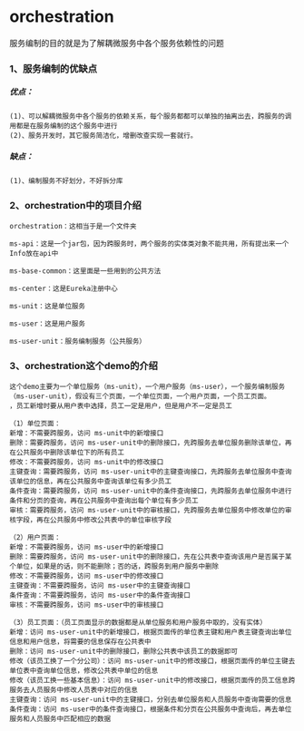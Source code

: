 # orchestration

服务编制的目的就是为了解耦微服务中各个服务依赖性的问题

### 1、服务编制的优缺点
##### 优点：
    (1)、可以解耦微服务中各个服务的依赖关系，每个服务都都可以单独的抽离出去，跨服务的调用都是在服务编制的这个服务中进行
    (2)、服务开发时，其它服务简洁化，增删改查实现一套就行。
##### 缺点：
    (1)、编制服务不好划分，不好拆分库

### 2、orchestration中的项目介绍
    orchestration：这相当于是一个文件夹
    
    ms-api：这是一个jar包，因为跨服务时，两个服务的实体类对象不能共用，所有提出来一个Info放在api中
    
    ms-base-common：这里面是一些用到的公共方法
    
    ms-center：这是Eureka注册中心
    
    ms-unit：这是单位服务
    
    ms-user：这是用户服务
    
    ms-user-unit：服务编制服务（公共服务）

### 3、orchestration这个demo的介绍

    这个demo主要为一个单位服务（ms-unit），一个用户服务（ms-user），一个服务编制服务（ms-user-unit），假设有三个页面，一个单位页面，一个用户页面，一个员工页面。
    ，员工新增时要从用户表中选择，员工一定是用户，但是用户不一定是员工
    
    （1）单位页面：
    新增：不需要跨服务，访问 ms-unit中的新增接口
    删除：需要跨服务，访问 ms-user-unit中的删除接口，先跨服务去单位服务删除该单位，再在公共服务中删除该单位下的所有员工
    修改：不需要跨服务，访问 ms-unit中的修改接口
    主键查询：需要跨服务，访问 ms-user-unit中的主键查询接口，先跨服务去单位服务中查询该单位的信息，再在公共服务中查询该单位有多少员工
    条件查询：需要跨服务，访问 ms-user-unit中的条件查询接口，先跨服务去单位服务中进行条件和分页的查询，再在公共服务中查询出每个单位有多少员工
    审核：需要跨服务，访问 ms-user-unit中的审核接口，先跨服务去单位服务中修改单位的审核字段，再在公共服务中修改公共表中的单位审核字段
    
    （2）用户页面：
    新增：不需要跨服务，访问 ms-user中的新增接口
    删除：需要跨服务，访问 ms-user-unit中的删除接口，先在公共表中查询该用户是否属于某个单位，如果是的话，则不能删除；否的话，跨服务到用户服务中删除
    修改：不需要跨服务，访问 ms-user中的修改接口
    主键查询：不需要跨服务，访问 ms-user中的主键查询接口
    条件查询：不需要跨服务，访问 ms-user中的条件查询接口
    审核：不需要跨服务，访问 ms-user中的审核接口
    
    （3）员工页面：（员工页面显示的数据都是从单位服务和用户服务中取的，没有实体）
    新增：访问 ms-user-unit中的新增接口，根据页面传的单位表主键和用户表主键查询出单位信息和用户信息，将需要的信息保存在公共表中
    删除：访问 ms-user-unit中的删除接口，删除公共表中该员工的数据即可
    修改（该员工换了一个分公司）：访问 ms-user-unit中的修改接口，根据页面传的单位主键去单位表中查询单位信息，修改公共表中单位的信息
    修改（该员工换一些基本信息）：访问 ms-user-unit中的修改接口，根据页面传的员工信息跨服务去人员服务中修改人员表中对应的信息
    主键查询：访问 ms-user-unit中的主键接口，分别去单位服务和人员服务中查询需要的信息
    条件查询：访问 ms-user中的条件查询接口，根据条件和分页在公共服务中查询后，再去单位服务和人员服务中匹配相应的数据